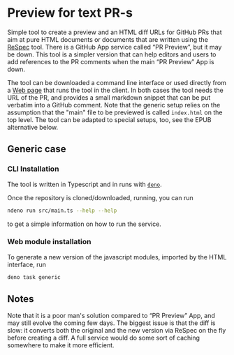 # Preview for text PR-s

Simple tool to create a preview and an HTML diff URLs for GitHub PRs that aim at pure HTML documents or documents that
are written using the [ReSpec](https://github.com/w3c/respec/wiki) tool. There is a GitHub App service called “PR Preview”, but it may be down. This
tool is a simpler version that can help editors and users to add references to the PR comments when the main
“PR Preview” App is down.

The tool can be downloaded a command line interface or used directly from a [Web page](https://iherman.github.io/preview/) that runs the tool in
the client. In both cases the tool needs the URL of the PR, and provides a small markdown snippet that can be put
verbatim into a GitHub comment. Note that the generic setup relies on the assumption that the "main" file to be
previewed is called `index.html` on the top level. The tool can be adapted to special setups, too, see the EPUB
alternative below.

## Generic case

### CLI Installation

The tool is written in Typescript and in runs with [`deno`](https://deno.land).

Once the repository is cloned/downloaded, running, you can run

```sh
ndeno run src/main.ts --help --help
```

to get a simple information on how to run the service.

### Web module installation

To generate a new version of the javascript modules, imported by the HTML interface, run

```sh
deno task generic
```

## Notes

Note that it is a poor man's solution compared to “PR Preview” App, and may still evolve the coming few days. 
The biggest issue is that the diff is slow: it converts both the original and the new version via ReSpec on the fly 
before creating a diff. A full service would do some sort of caching somewhere to make it more efficient.


